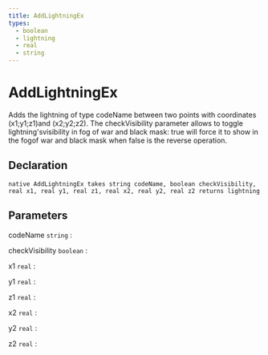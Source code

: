 ```yaml
---
title: AddLightningEx
types:
  - boolean
  - lightning
  - real
  - string
---
```


# AddLightningEx
Adds the lightning of type codeName between two points with coordinates (x1;y1;z1)and (x2;y2;z2). The checkVisibility parameter allows to toggle lightning'svisibility in fog of war and black mask: true will force it to show in the fogof war and black mask when false is the reverse operation.

## Declaration

```jass
native AddLightningEx takes string codeName, boolean checkVisibility, real x1, real y1, real z1, real x2, real y2, real z2 returns lightning
```

## Parameters
codeName `string`
: 

checkVisibility `boolean`
: 

x1 `real`
: 

y1 `real`
: 

z1 `real`
: 

x2 `real`
: 

y2 `real`
: 

z2 `real`
: 

